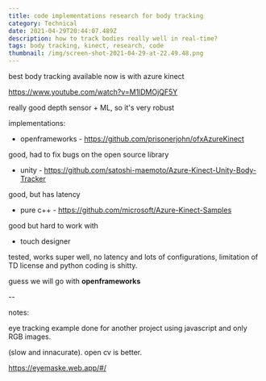 ```yaml
---
title: code implementations research for body tracking
category: Technical
date: 2021-04-29T20:44:07.489Z
description: how to track bodies really well in real-time?
tags: body tracking, kinect, research, code
thumbnail: /img/screen-shot-2021-04-29-at-22.49.48.png
---
```

best body tracking available now is with azure kinect

https://www.youtube.com/watch?v=M1lDMOjQF5Y



really good depth sensor + ML, so it's very robust

implementations:

* openframeworks - https://github.com/prisonerjohn/ofxAzureKinect

good, had to fix bugs on the open source library

* unity - https://github.com/satoshi-maemoto/Azure-Kinect-Unity-Body-Tracker

good, but has latency

* pure c++ - https://github.com/microsoft/Azure-Kinect-Samples

good but hard to work with

* touch designer

tested, works super well, no latency and lots of configurations, limitation of TD license and python coding is shitty.



guess we will go with **openframeworks**



\--

notes:

eye tracking example done for another project using javascript and only RGB images.

(slow and innacurate). open cv is better.

https://eyemaske.web.app/#/